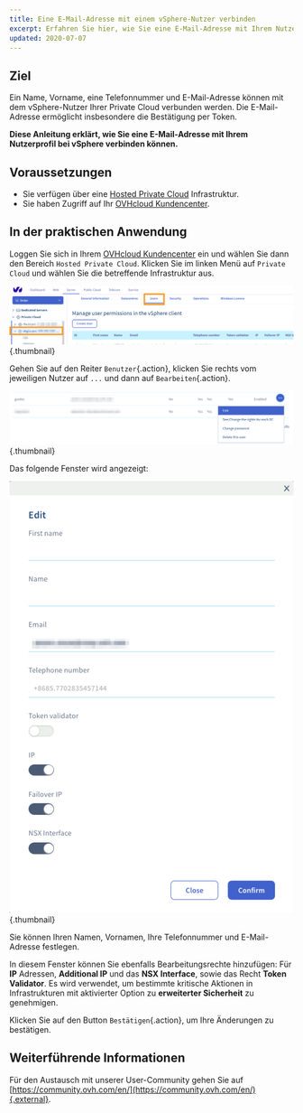 ```yaml
---
title: Eine E-Mail-Adresse mit einem vSphere-Nutzer verbinden
excerpt: Erfahren Sie hier, wie Sie eine E-Mail-Adresse mit Ihrem Nutzerprofil bei vSphere verbinden können
updated: 2020-07-07
---
```


## Ziel

Ein Name, Vorname, eine Telefonnummer und E-Mail-Adresse können mit dem vSphere-Nutzer Ihrer Private Cloud verbunden werden. Die E-Mail-Adresse ermöglicht insbesondere die Bestätigung per Token.

**Diese Anleitung erklärt, wie Sie eine E-Mail-Adresse mit Ihrem Nutzerprofil bei vSphere verbinden können.**

## Voraussetzungen

- Sie verfügen über eine [Hosted Private Cloud](https://www.ovhcloud.com/de/enterprise/products/hosted-private-cloud/) Infrastruktur.
- Sie haben Zugriff auf Ihr [OVHcloud Kundencenter](https://www.ovh.com/auth/?action=gotomanager&from=https://www.ovh.de/&ovhSubsidiary=de).

## In der praktischen Anwendung

Loggen Sie sich in Ihrem [OVHcloud Kundencenter](https://www.ovh.com/auth/?action=gotomanager&from=https://www.ovh.de/&ovhSubsidiary=de) ein und wählen Sie dann den Bereich `Hosted Private Cloud`. Klicken Sie im linken Menü auf `Private Cloud` und wählen Sie die betreffende Infrastruktur aus.

![vSphere-Nutzer](images/addMailOnUser01.png){.thumbnail}

Gehen Sie auf den Reiter `Benutzer`{.action}, klicken Sie rechts vom jeweiligen Nutzer auf `...` und dann auf `Bearbeiten`{.action}.

![vSphere-Nutzer](images/addMailOnUser02.png){.thumbnail}

Das folgende Fenster wird angezeigt:

![vSphere-Nutzer](images/addMailOnUser03.png){.thumbnail}

Sie können Ihren Namen, Vornamen, Ihre Telefonnummer und E-Mail-Adresse festlegen.

In diesem Fenster können Sie ebenfalls Bearbeitungsrechte hinzufügen: Für **IP** Adressen, **Additional IP** und das **NSX Interface**, sowie das Recht **Token Validator**. Es wird verwendet, um bestimmte kritische Aktionen in Infrastrukturen mit aktivierter Option zu **erweiterter Sicherheit** zu genehmigen.

Klicken Sie auf den Button `Bestätigen`{.action}, um Ihre Änderungen zu bestätigen.

## Weiterführende Informationen

Für den Austausch mit unserer User-Community gehen Sie auf [https://community.ovh.com/en/](https://community.ovh.com/en/){.external}.
